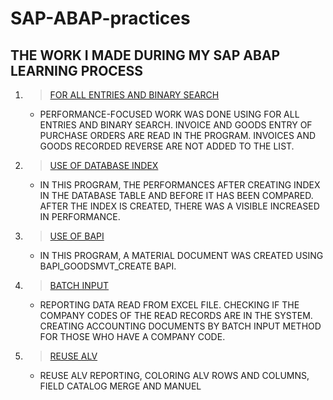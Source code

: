 # **SAP-ABAP-practices**
## THE WORK I MADE DURING MY SAP ABAP LEARNING PROCESS

1. >  [FOR ALL ENTRIES AND BINARY SEARCH](https://github.com/DogukanP/SAP-ABAP-practices/blob/main/src/zdop_for_all_entries.prog.abap)
      - PERFORMANCE-FOCUSED WORK WAS DONE USING FOR ALL ENTRIES AND BINARY SEARCH. INVOICE AND GOODS ENTRY OF PURCHASE ORDERS ARE READ IN THE PROGRAM. INVOICES AND GOODS RECORDED     REVERSE ARE NOT ADDED TO THE LIST. 
2. >  [USE OF DATABASE INDEX](https://github.com/DogukanP/SAP-ABAP-practices/blob/main/src/zdop_db_index_test.prog.abap)
      - IN THIS PROGRAM, THE PERFORMANCES AFTER CREATING INDEX IN THE DATABASE TABLE AND BEFORE IT HAS BEEN COMPARED.
      AFTER THE INDEX IS CREATED, THERE WAS A VISIBLE INCREASED IN PERFORMANCE.
3. >  [USE OF BAPI](https://github.com/DogukanP/SAP-ABAP-practices/blob/main/src/zdop_bapi_create_mat.prog.abap)
      - IN THIS PROGRAM, A MATERIAL DOCUMENT WAS CREATED USING BAPI_GOODSMVT_CREATE BAPI.
4. >  [BATCH INPUT](https://github.com/DogukanP/SAP-ABAP-practices/blob/main/src/zdop_batch_input.prog.abap)
      - REPORTING DATA READ FROM EXCEL FILE. CHECKING IF THE COMPANY CODES OF THE READ RECORDS ARE IN THE SYSTEM. CREATING ACCOUNTING DOCUMENTS BY BATCH INPUT METHOD FOR THOSE WHO         HAVE A COMPANY CODE.
5. >  [REUSE ALV](https://github.com/DogukanP/SAP-ABAP-practices/blob/main/src/zdop_reuse_alv.prog.abap)
      - REUSE ALV REPORTING, COLORING ALV ROWS AND COLUMNS, FIELD CATALOG MERGE AND MANUEL
      
  
